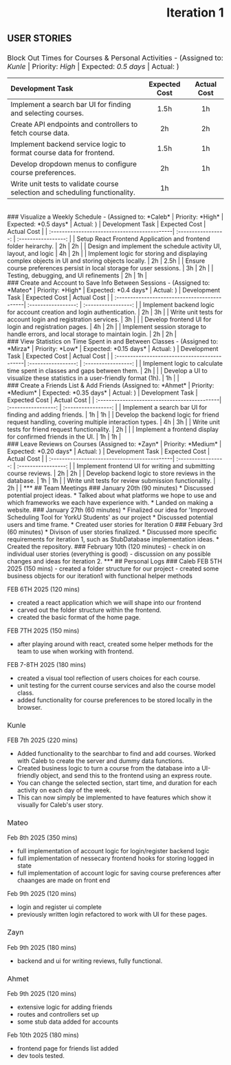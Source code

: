 <style>h2,h3,h4 { border-bottom: 0; } </style>
<style>h3,h4 { font-weight: normal; } </style>
<h1 style="text-align: right"> Iteration 1 </h1>

## USER STORIES
### Block Out Times for Courses & Personal Activities - (Assigned to: *Kunle* | Priority: *High* | Expected: *0.5 days* | Actual:  )
| Development Task                             |  Expected Cost      |   Actual Cost       |
| :--------------------------------------------| :-----------------: | :-----------------: |
| Implement a search bar UI for finding and selecting courses.                                  | 1.5h | 1h |
| Create API endpoints and controllers to fetch course data.                                    | 2h   | 2h |
| Implement backend service logic to format course data for frontend.                           | 1.5h | 1h |
| Develop dropdown menus to configure course preferences.                                       | 2h   | 1h |
| Write unit tests to validate course selection and scheduling functionality.                   | 1h   |  | 
<br/>
### Visualize a Weekly Schedule - (Assigned to: *Caleb* | Priority: *High* | Expected: *0.5 days* | Actual:  )
| Development Task                             |  Expected Cost      |   Actual Cost       |
| :--------------------------------------------| :-----------------: | :-----------------: |
| Setup React Frontend Application and frontend folder heirarchy.                               | 2h | 2h |
| Design and implement the schedule activity UI, layout, and logic                              | 4h | 2h |
| Implement logic for storing and displaying complex objects in UI and storing objects locally. | 2h | 2.5h |
| Ensure course preferences persist in local storage for user sessions.                         | 3h | 2h |
| Testing, debugging, and UI refinements                                                        | 2h | 1h | 
<br/>
### Create and Account to Save Info Between Sessions - (Assigned to: *Mateo* | Priority: *High* | Expected: *0.4 days* | Actual:  )
| Development Task                             |  Expected Cost      |   Actual Cost       |
| :--------------------------------------------| :-----------------: | :-----------------: |
| Implement backend logic for account creation and login authentication.                        | 2h | 3h |
| Write unit tests for account login and registration services.                                 | 3h |  |
| Develop frontend UI for login and registration pages.                                         | 4h | 2h |
| Implement session storage to handle errors, and local storage to maintain login.              | 2h | 2h | 
<br/>
### View Statistics on Time Spent in and Between Classes - (Assigned to: *Mirza* | Priority: *Low* | Expected: *0.15 days* | Actual:  )
| Development Task                             |  Expected Cost      |   Actual Cost       |
| :--------------------------------------------| :-----------------: | :-----------------: |
| Implement logic to calculate time spent in classes and gaps between them.                     | 2h | |
| Develop a UI to visualize these statistics in a user-friendly format (1h).                    | 1h | |
<br/>
### Create a Friends List & Add Friends (Assigned to: *Ahmet* | Priority: *Medium* | Expected: *0.35 days* | Actual:  )
| Development Task                             |  Expected Cost      |   Actual Cost       |
| :--------------------------------------------| :-----------------: | :-----------------: |
| Implement a search bar UI for finding and adding friends.                                     | 1h | 1h |
| Develop the backend logic for friend request handling, covering multiple interaction types.   | 4h | 3h |
| Write unit tests for friend request functionality.                                            | 2h | |
| Implement a frontend display for confirmed friends in the UI.                                 | 1h | 1h |  
<br/>
### Leave Reviews on Courses (Assigned to: *Zayn* | Priority: *Medium* | Expected: *0.20 days* | Actual:  )
| Development Task                             |  Expected Cost      |   Actual Cost       |
| :--------------------------------------------| :-----------------: | :-----------------: |
| Implement frontend UI for writing and submitting course reviews.                              | 2h | 2h |
| Develop backend logic to store reviews in the database.                                       | 1h | 1h |
| Write unit tests for review submission functionality.                                         | 2h | |
***
## Team Meetings
### January 20th (90 minutes)
* Discussed potential project ideas.
* Talked about what platforms we hope to use and which frameworks we each have experience with.
* Landed on making a website.
### January 27th (60 minutes)
* Finalized our idea for 'Improved Scheduling Tool for YorkU Students' as our project
* Discussed potential users and time frame.
* Created user stories for Iteration 0
### Febuary 3rd (60 minutes)
* Divison of user stories finalized. 
* Discussed more specific requirements for iteration 1, such as StubDatabase implementation ideas.
* Created the repository.
### February 10th (120 minutes)
 - check in on individual user stories (everything is good)
 - discussion on any possible changes and ideas for iteration 2.
***
## Personal Logs
### Caleb 
 FEB 5TH 2025 (150 mins)
 - created a folder structure for our project
 - created some business objects for our iteration1 with functional helper methods

 FEB 6TH 2025 (120 mins)
 - created a react application which we will shape into our frontend
 - carved out the folder structure within the frontend.
 - created the basic format of the home page.

 FEB 7TH 2025 (150 mins)
 - after playing around with react, created some helper methods for the team to use when working with 
   frontend.

FEB 7-8TH 2025 (180 mins)
 - created a visual tool reflection of users choices for each course.
 - unit testing for the current course services and also the course model class.  
- added functionality for course preferences to be stored locally in the browser.

### Kunle
FEB 7th 2025 (220 mins)
 - Added functionality to the searchbar to find and add courses. Worked with Caleb to create the server
   and dummy data functions.
 - Created business logic to turn a course from the database into a UI-friendly object, and send this
   to the frontend using an express route.
 - You can change the selected section, start time, and duration for each activity on each day of the week.
 - This can now simply be implemented to have features which show it visually for Caleb's user story.

 ### Mateo
 Feb 8th 2025 (350 mins)
 - full implementation of account logic for login/register backend logic
 - full implementation of nessecary frontend hooks for storing logged in state
 - full implementation of account logic for saving course preferences after chaanges are made on front end

 Feb 9th 2025 (120 mins)
 - login and register ui complete
 - previously written login refactored to work with UI for these pages.

 ### Zayn
 Feb 9th 2025 (180 mins)
 - backend and ui for writing reviews, fully functional.

 ### Ahmet 
 Feb 9th 2025 (120 mins)
 - extensive logic for adding friends
 - routes and controllers set up
 - some stub data added for accounts
 
 Feb 10th 2025 (180 mins)
 - frontend page for friends list added
 - dev tools tested.